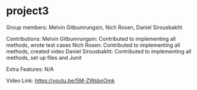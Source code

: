 # project3

Group members: Melvin Gitbumrungsin, Nich Rosen, Daniel Sirousbakht

Contributions:
Melvin Gitbumrungsin: Contributed to implementing all methods, wrote test cases
Nich Rosen: Contributed to implementing all methods, created video
Daniel Sirousbakht: Contributed to implementing all methods, set up files and Junit

Extra Features: N/A

Video Link: https://youtu.be/5M-ZWsboOmk
